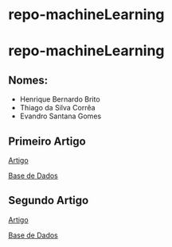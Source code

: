 # repo-machineLearning


# repo-machineLearning

## Nomes:
- Henrique Bernardo Brito
- Thiago da Silva Corrêa
- Evandro Santana Gomes

## Primeiro Artigo
[Artigo](https://www.scielo.br/j/rbepop/a/bSFrhRpsZ7T6FSb9hYSbLzP/?format=html&lang=pt)

[Base de Dados](https://www.kaggle.com/datasets/equeiroz/acidentes-rodovias-federais-brasil-jan07-a-jul19?select=datatran2016.csv)

## Segundo Artigo

[Artigo](https://www.cs.toronto.edu/~kriz/learning-features-2009-TR.pdf)

[Base de Dados](https://www.cs.toronto.edu/~kriz/cifar.html)

